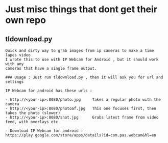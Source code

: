 # Just misc things that dont get their own repo 

## tldownload.py

    Quick and dirty way to grab images from ip cameras to make a time lapes video
    I wrote this to use with IP Webcam for Android , but it should work with any
    cameras that have a single frame output.

    ### Usage : Just run tldownload.py , then it will ask you for url and settings

    IP Webcam for android has these urls :

    - http://<your-ip>:8080/photo.jpg     Takes a regular photo with the camera
    - http://<your-ip>:8080/photoaf.jpg   This one focuses first, then takes the photo (slower)
    - http://<your-ip>:8080/shot.jpg      Grabs latest frame from video feed, with overlays etc

    - Download IP Webcam for android : https://play.google.com/store/apps/details?id=com.pas.webcam&hl=en
